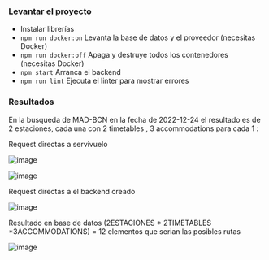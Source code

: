 ### Levantar el proyecto
- Instalar librerías
- `npm run docker:on` Levanta la base de datos y el proveedor (necesitas Docker)
- `npm run docker:off` Apaga y destruye todos los contenedores (necesitas Docker)
- `npm start` Arranca el backend
- `npm run lint` Ejecuta el linter para mostrar errores


### Resultados 

En la busqueda de MAD-BCN en la fecha de 2022-12-24 el resultado es de 2 estaciones, cada una con 2 timetables , 3 accommodations para cada 1 : 

Request directas a servivuelo

![image](https://github.com/user-attachments/assets/cf5b040a-696a-4c02-b6b8-57e559586c72)

![image](https://github.com/user-attachments/assets/92f8a27e-66a4-4b83-bd52-0d1e4337da99)

Request directas a el backend creado

![image](https://github.com/user-attachments/assets/5539c792-de3e-4f0c-aa27-cf09dd501e01)

Resultado en base de datos (2ESTACIONES * 2TIMETABLES *3ACCOMMODATIONS) = 12 elementos que serian las posibles rutas

![image](https://github.com/user-attachments/assets/bdd94b91-af21-4b76-8f14-f2c6b152a5fb)
